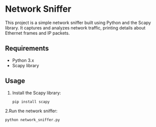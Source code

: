 # Network Sniffer

This project is a simple network sniffer built using Python and the Scapy library. It captures and analyzes network traffic, printing details about Ethernet frames and IP packets.

## Requirements
- Python 3.x
- Scapy library

## Usage
1. Install the Scapy library:
   ```bash
   pip install scapy
2.Run the network sniffer:
   ```bash
   python network_sniffer.py
